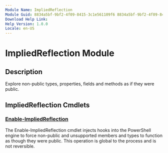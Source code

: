 ```yaml
---
Module Name: ImpliedReflection
Module Guid: 8834a5bf-9bf2-4f09-8415-3c1e561109f6 8834a5bf-9bf2-4f09-8415-3c1e561109f6
Download Help Link:
Help Version: 1.0.0
Locale: en-US
---
```


# ImpliedReflection Module

## Description

Explore non-public types, properties, fields and methods as if they were public.

## ImpliedReflection Cmdlets

### [Enable-ImpliedReflection](Enable-ImpliedReflection.md)

The Enable-ImpliedReflection cmdlet injects hooks into the PowerShell engine to force non-public and unsupported members and types to function as though they were public. This operation is global to the process and is not reversible.
